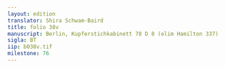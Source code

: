 ```yaml
---
layout: edition
translator: Shira Schwam-Baird
title: folio 38v
manuscript: Berlin, Kupferstichkabinett 78 D 8 (olim Hamilton 337)
sigla: BT
iip: b038v.tif
milestone: 76
---
```

